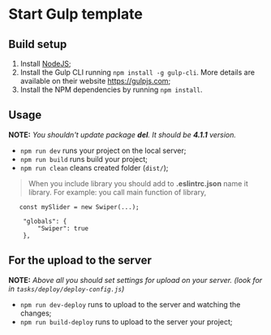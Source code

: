 # **Start Gulp template**

## Build setup
1. Install [NodeJS](https://nodejs.org/en/);
2. Install the Gulp CLI running `npm install -g gulp-cli`. More details are available on their website https://gulpjs.com;
3. Install the NPM dependencies by running `npm install`.

## Usage
**NOTE:** _You shouldn't update package **del**. It should be **4.1.1** version._
* `npm run dev` runs your project on the local server;
* `npm run build` runs build your project;
* `npm run clean` cleans created folder (`dist/`);

> When you include library you should add to **.eslintrc.json** name it library.
> For example: you call main function of library,
```
   const mySlider = new Swiper(...);
```
```
    "globals": {
		"Swiper": true
    },
```

## For the upload to the server
**NOTE:** _Above all you should set settings for upload on your server. (look for in `tasks/deploy/deploy-config.js`)_
* `npm run dev-deploy` runs to upload to the server and watching the changes;
* `npm run build-deploy` runs to upload to the server your project;